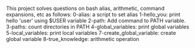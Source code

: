 This project solves questions on bash alias, arithmetic, command expansions, etc as follows:
0-alias: a script to set alias
1-hello_you: print hello 'user' using $USER variable
2-path: Add command to PATH variable.
3-paths: count directories in PATH
4-global_variables: print global variables
5-local_variables: print local variables
7-create_global_variable: create global variable
8-true_knowledge: arithmetic operation